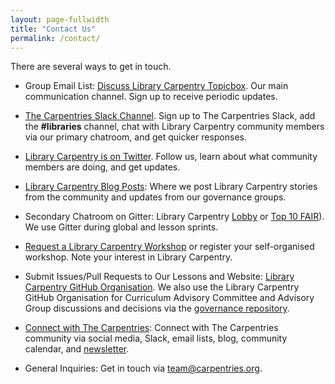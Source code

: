 ```yaml
---
layout: page-fullwidth
title: "Contact Us"
permalink: /contact/
---
```


There are several ways to get in touch.  

* Group Email List: [Discuss Library Carpentry Topicbox](https://carpentries.topicbox.com/groups/discuss-library-carpentry). Our main communication channel. Sign up to receive periodic updates.

* [The Carpentries Slack Channel](https://swc-slack-invite.herokuapp.com). Sign up to The Carpentries Slack, add the **#libraries** channel, chat with Library Carpentry community members via our primary chatroom, and get quicker responses.

* [Library Carpentry is on Twitter](https://twitter.com/LibCarpentry). Follow us, learn about what community members are doing, and get updates.

* [Library Carpentry Blog Posts](https://librarycarpentry.org/blog/): Where we post Library Carpentry stories from the community and updates from our governance groups.

* Secondary Chatroom on Gitter:  Library Carpentry [Lobby](https://gitter.im/LibraryCarpentry/Lobby) or [Top 10 FAIR](https://gitter.im/LibraryCarpentry/Top10FAIR)). We use Gitter during global and lesson sprints.

* [Request a Library Carpentry Workshop](https://amy.carpentries.org/forms/workshop/) or register your self-organised workshop. Note your interest in Library Carpentry.

* Submit Issues/Pull Requests to Our Lessons and Website: [Library Carpentry GitHub Organisation](https://github.com/LibraryCarpentry). We also use the Library Carpentry GitHub Organisation for Curriculum Advisory Committee and Advisory Group discussions and decisions via the [governance repository](https://github.com/LibraryCarpentry/governance).

* [Connect with The Carpentries](https://carpentries.org/connect/): Connect with The Carpentries community via social media, Slack, email lists, blog, community calendar, and [newsletter](https://carpentries.org/newsletter/). 

* General Inquiries: Get in touch via [team@carpentries.org](mailto:team@carpentries.org).
